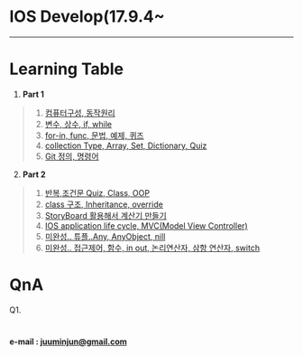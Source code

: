 # IOS Develop(17.9.4~


--- 


#### 
####
####




# Learning Table

1. **Part 1**

> 1. [컴퓨터구성, 동작원리](/study/1_17.9.4.md)
> 2. [변수, 상수, if, while](/study/2_17.9.5.md)
> 3. [for-in, func, 문법, 예제, 퀴즈](/study/3_17.9.6.md)
> 4. [collection Type, Array, Set, Dictionary, Quiz](/study/4_17.9.7.md)
> 5. [Git 정의, 명령어](/study/5_17.9.8_git.md)

2. **Part 2**

> 1. [반복,조건문 Quiz, Class, OOP](/study/6_17.9.11.md)
> 2. [class 구조, Inheritance, override](/study/7_17.9.13.md)
> 3. [StoryBoard 활용해서 계산기 만들기](/study/8_17.9.14.md)
> 4. [IOS application life cycle, MVC(Model View Controller)](/study/9_17.9.15.md)
> 5. [미완성.. 튜플..Any, AnyObject, nill](/study/10_17.9.16.md)
> 6. [미완성.. 접근제어, 함수, in out, 논리연산자, 삼항 연산자, switch](/study/11_17.9.16.md)


# QnA


Q1.
 







#
#
#
#### e-mail : <juuminjun@gmail.com>

